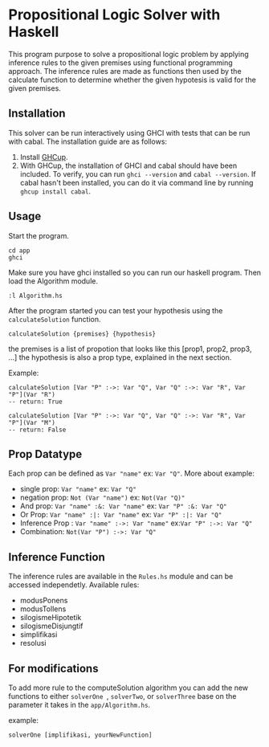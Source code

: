 # Propositional Logic Solver with Haskell

This program purpose to solve a propositional logic problem by applying inference rules to the given premises using functional programming approach. The inference rules are made as functions then used by the calculate function to determine whether the given hypotesis is valid for the given premises. 

## Installation
This solver can be run interactively using GHCI with tests that can be run with cabal. The installation guide are as follows:
1. Install [GHCup](https://www.haskell.org/ghcup/).
2. With GHCup, the installation of GHCI and cabal should have been included. To verify, you can run `ghci --version` and `cabal --version`. If cabal hasn't been installed, you can do it via command line by running `ghcup install cabal`.

## Usage

Start the program.

```
cd app 
ghci
```
Make sure you have ghci installed so you can run our haskell program. Then load the Algorithm module.  

```
:l Algorithm.hs
```

After the program started you can test your hypothesis using the `calculateSolution` function.

```
calculateSolution {premises} {hypothesis}
```
the premises is a list of propotion that looks like this [prop1, prop2, prop3, ...] the hypothesis is also a prop type, explained in the next section.

Example: 
```
calculateSolution [Var "P" :->: Var "Q", Var "Q" :->: Var "R", Var "P"](Var "R")
-- return: True
```
```
calculateSolution [Var "P" :->: Var "Q", Var "Q" :->: Var "R", Var "P"](Var "M")
-- return: False
```

## Prop Datatype

Each prop can be defined as `Var "name"` ex: `Var "Q"`. More about example:  

- single prop: `Var "name"` ex: `Var "Q"`
- negation prop: `Not (Var "name")` ex: `Not(Var "Q)"`
- And prop: `Var "name" :&: Var "name"` ex: `Var "P" :&: Var "Q"`
- Or Prop: `Var "name" :|: Var "name"` ex: `Var "P" :|: Var "Q"`
- Inference Prop : `Var "name" :->: Var "name"` ex:`Var "P" :->: Var "Q"`
- Combination: `Not(Var "P") :->: Var "Q"`

## Inference Function
The inference rules are available in the `Rules.hs` module and can be accessed independetly. Available rules:  
- modusPonens
- modusTollens
- silogismeHipotetik
- silogismeDisjungtif
- simplifikasi
- resolusi

## For modifications
To add more rule to the computeSolution algorithm you can add the new functions to either `solverOne `, `solverTwo`, or `solverThree` base on the parameter it takes in the `app/Algorithm.hs`. 

example:
```
solverOne [implifikasi, yourNewFunction]
```